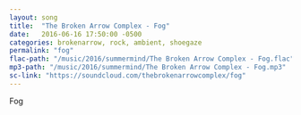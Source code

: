 ```yaml
---
layout: song
title:  "The Broken Arrow Complex - Fog"
date:   2016-06-16 17:50:00 -0500
categories: brokenarrow, rock, ambient, shoegaze
permalink: "fog"
flac-path: "/music/2016/summermind/The Broken Arrow Complex - Fog.flac"
mp3-path: "/music/2016/summermind/The Broken Arrow Complex - Fog.mp3"
sc-link: "https://soundcloud.com/thebrokenarrowcomplex/fog"
---
```


Fog 